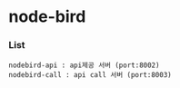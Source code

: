 # node-bird
### List
```
nodebird-api : api제공 서버 (port:8002)
nodebird-call : api call 서버 (port:8003)
```

